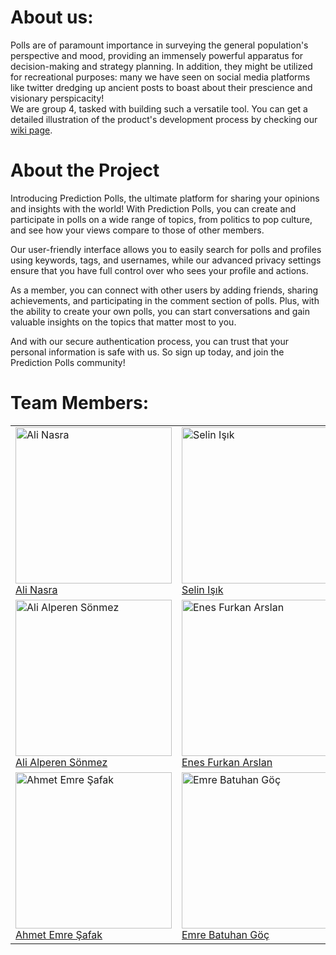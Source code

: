 # About us:
Polls are of paramount importance in surveying the general population's perspective and mood, providing an immensely powerful apparatus for decision-making and strategy planning. In addition, they might be utilized for recreational purposes: many we have seen on social media platforms like twitter dredging up ancient posts to boast about their prescience and visionary perspicacity!<br>
We are group 4, tasked with building such a versatile tool. You can get a detailed illustration of the product's development process by checking our [wiki page](https://github.com/bounswe/bounswe2023group4/wiki).

# About the Project
Introducing Prediction Polls, the ultimate platform for sharing your opinions and insights with the world! With Prediction Polls, you can create and participate in polls on a wide range of topics, from politics to pop culture, and see how your views compare to those of other members.

Our user-friendly interface allows you to easily search for polls and profiles using keywords, tags, and usernames, while our advanced privacy settings ensure that you have full control over who sees your profile and actions.

As a member, you can connect with other users by adding friends, sharing achievements, and participating in the comment section of polls. Plus, with the ability to create your own polls, you can start conversations and gain valuable insights on the topics that matter most to you.

And with our secure authentication process, you can trust that your personal information is safe with us. So sign up today, and join the Prediction Polls community!

# Team Members:


<table>
<tr>
<td><div><img width="250" height="250" alt="Ali Nasra" src="https://avatars.githubusercontent.com/u/52269552?s=400&u=ec67962d319ce2e44b0b3bc6ca58f044001b0fcd&v=4"> </div><a href="https://github.com/bounswe/bounswe2023group4/wiki/Ali-Nasra">Ali Nasra</a></td>
<td><div><img width="250" height="250" alt="Selin Işık"  src="https://user-images.githubusercontent.com/56879777/222929548-706f3fae-a26a-491c-abbd-c53d178a0131.jpg"> </div><a href="https://github.com/bounswe/bounswe2023group4/wiki/Selin-I%C5%9F%C4%B1k">Selin Işık</a></td>
<td><div><img width="250" height="250" alt="Yusuf Suat Polat" src="https://user-images.githubusercontent.com/56879777/226205506-02b216d9-2a48-45bb-b196-a311ce3a2cf9.jpg"> </div><a href="https://github.com/bounswe/bounswe2023group4/wiki/Yusuf-Suat-Polat">Yusuf Suat Polat</a></td>
</tr>
<tr>
<td><div><img width="250" height="250" alt="Ali Alperen Sönmez" src="https://avatars.githubusercontent.com/u/72912553?s=400&u=7573920cab3e8bc906ef682e4aca0a1f00678aa6&v=4"> </div><a href="https://github.com/bounswe/bounswe2023group4/wiki/Ali-Alperen-S%C3%B6nmez">Ali Alperen Sönmez</a></td>
<td><div><img width="250" height="250" alt="Enes Furkan Arslan" src="https://user-images.githubusercontent.com/56879777/226205537-1629a321-8b0b-4efe-8d29-082fa0e3f0ca.jpg"> </div><a href="https://github.com/bounswe/bounswe2023group4/wiki/Enes-Furkan-Arslan">Enes Furkan Arslan</a></td>
<td><div><img width="250" height="250" alt="Halil Özkan" src="https://user-images.githubusercontent.com/103820615/222950554-dd35003d-bb3b-4344-88b9-6c89a65e4091.jpg"> </div><a href="https://github.com/bounswe/bounswe2023group4/wiki/Halil-%C3%96zkan">Halil Özkan</a></td>
</tr>
<tr>
<td><div><img width="250" height="250" alt="Ahmet Emre Şafak" src="https://user-images.githubusercontent.com/56879777/222963327-9573a886-26a2-480d-a974-95c7d271e2aa.jpg"> </div><a href="https://github.com/bounswe/bounswe2023group4/wiki/Ahmet-Emre-%C5%9Eafak">Ahmet Emre Şafak</a></td>
<td><div><img width="250" height="250" alt="Emre Batuhan Göç" src="https://user-images.githubusercontent.com/93476131/222702648-b8a49e8e-4340-4b19-ab56-a68d60a59ef2.jpg"> </div><a href="https://github.com/bounswe/bounswe2023group4/wiki/Emre-Batuhan-G%C3%B6%C3%A7">Emre Batuhan Göç</a></td>
<td><div><img width="250" height="250" alt="Yiğit Şekerci" src="https://user-images.githubusercontent.com/56599776/222902334-9b6bd332-e03f-48ff-9705-f5fe7434b5ce.jpg"> </div><a href="https://github.com/bounswe/bounswe2023group4/wiki/Yi%C4%9Fit-%C5%9Eekerci">Yiğit Şekerci</a></td>
</tr>

</table
